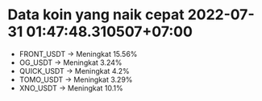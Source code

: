# Data koin yang naik cepat 2022-07-31 01:47:48.310507+07:00

* FRONT_USDT -> Meningkat 15.56%
* OG_USDT -> Meningkat 3.24%
* QUICK_USDT -> Meningkat 4.2%
* TOMO_USDT -> Meningkat 3.29%
* XNO_USDT -> Meningkat 10.1%
